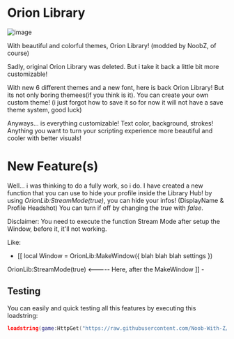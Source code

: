 # Orion Library

![image](https://github.com/Noob-With-Z/ImagesYeahYeahhhhhhh/blob/960bbe76a878313ef9e1bb6d7476fd26230d4ab9/Colorfulllll.png)

With beautiful and colorful themes, Orion Library! (modded by NoobZ, of course)

Sadly, original Orion Library was deleted.
But i take it back a little bit more customizable!

With new 6 different themes and a new font, here is back Orion Library!
But its not only boring themees(if you think is it). You can create your own custom theme! (i just forgot how to save it so for now it will not have a save theme system, good luck)

Anyways... is everything customizable!
Text color, background, strokes! Anything you want to turn your scripting experience more beautiful and cooler with better visuals!

# New Feature(s)

Well... i was thinking to do a fully work, so i do.
I have created a new function that you can use to hide your profile inside the Library Hub!
by using *OrionLib:StreamMode(true)*, you can hide your infos! (DisplayName & Profile Headshot)
You can turn if off by changing the *true* with *false*.

Disclaimer: You need to execute the function Stream Mode after setup the Window, before it, it'll not working.

Like:
- [[
local Window = OrionLib:MakeWindow({
	blah blah blah settings
})

OrionLib:StreamMode(true) <----- Here, after the MakeWindow
]] -

## Testing

You can easily and quick testing all this features by executing this loadstring:
```lua
loadstring(game:HttpGet("https://raw.githubusercontent.com/Noob-With-Z/Libraries/refs/heads/main/Orion%20Library/Test.lua"))()
```
